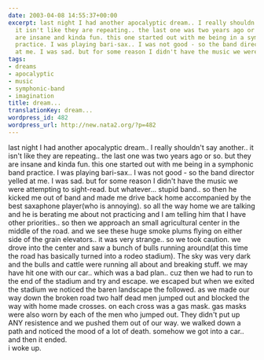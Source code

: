 ```yaml
---
date: 2003-04-08 14:55:37+00:00
excerpt: last night I had another apocalyptic dream.. I really shouldn't say another..
  it isn't like they are repeating.. the last one was two years ago or so. but they
  are insane and kinda fun. this one started out with me being in a symphonic band
  practice. I was playing bari-sax.. I was not good - so the band director yelled
  at me. I was sad. but for some reason I didn't have the music we were attem...
tags:
- dreams
- apocalyptic
- music
- symphonic-band
- imagination
title: dream...
translationKey: dream...
wordpress_id: 482
wordpress_url: http://new.nata2.org/?p=482
---
```


last night I had another apocalyptic dream.. I really shouldn't say another.. it isn't like they are repeating.. the last one was two years ago or so. but they are insane and kinda fun. this one started out with me being in a symphonic band practice. I was playing bari-sax.. I was not good - so the band director yelled at me. I was sad. but for some reason I didn't have the music we were attempting to sight-read. but whatever... stupid band.. so then he kicked me out of band and made me drive back home accompanied by the best saxaphone player(who is annoying). so all the way home we are talking and he is berating me about not practicing and I am telling him that I have other priorities.. so then we approach an small agricultural center in the middle of the road. and we see these huge smoke plums flying on either side of the grain elevators.. it was very strange.. so we took caution. we drove into the center and saw a bunch of bulls running around(at this time the road has basically turned into a rodeo stadium). The sky was very dark and the bulls and cattle were running all about and breaking stuff. we may have hit one with our car.. which was a bad plan.. cuz then we had to run to the end of the stadium and try and escape. we escaped but when we exited the stadium we noticed the baren landscape the followed. as we made our way down the broken road two half dead men jumped out and blocked the way with home made crosses. on each cross was a gas mask. gas masks were also worn by each of the men who jumped out. They didn't put up ANY resistence and we pushed them out of our way. we walked down a path and noticed the mood of a lot of death. somehow we got into a car.. and then it ended. <br/>i woke up.